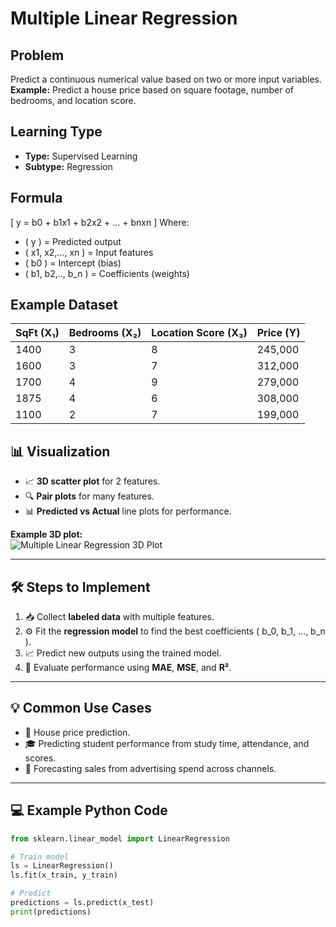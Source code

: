 # Multiple Linear Regression

## Problem
Predict a continuous numerical value based on two or more input variables.  
**Example:** Predict a house price based on square footage, number of bedrooms, and location score.

## Learning Type
- **Type:** Supervised Learning  
- **Subtype:** Regression

## Formula
\[
y = b0 + b1x1 + b2x2 + ... + bnxn
\]
Where:  
- \( y \) = Predicted output  
- \( x1, x2,..., xn \) = Input features  
- \( b0 \) = Intercept (bias)  
- \( b1, b2,.., b_n \) = Coefficients (weights)

## Example Dataset

| SqFt (X₁) | Bedrooms (X₂) | Location Score (X₃) | Price (Y)   |
|-----------|---------------|---------------------|-------------|
| 1400      | 3             | 8                   | 245,000     |
| 1600      | 3             | 7                   | 312,000     |
| 1700      | 4             | 9                   | 279,000     |
| 1875      | 4             | 6                   | 308,000     |
| 1100      | 2             | 7                   | 199,000     |

## 📊 Visualization
- 📈 **3D scatter plot** for 2 features.  
- 🔍 **Pair plots** for many features.  
- 📊 **Predicted vs Actual** line plots for performance.

**Example 3D plot:**  
![Multiple Linear Regression 3D Plot]([https://upload.wikimedia.org/wikipedia/commons/2/2d/Linear_regression.svg](https://media.geeksforgeeks.org/wp-content/uploads/20231016151131/ezgifcom-optimize-(5).gif))

---

## 🛠 Steps to Implement
1. 📥 Collect **labeled data** with multiple features.
2. ⚙️ Fit the **regression model** to find the best coefficients \( b_0, b_1, ..., b_n \).
3. 📈 Predict new outputs using the trained model.
4. 📏 Evaluate performance using **MAE**, **MSE**, and **R²**.

---

## 💡 Common Use Cases
- 🏡 House price prediction.  
- 🎓 Predicting student performance from study time, attendance, and scores.  
- 🛒 Forecasting sales from advertising spend across channels.  

---

## 💻 Example Python Code
```python
from sklearn.linear_model import LinearRegression

# Train model
ls = LinearRegression()
ls.fit(x_train, y_train)

# Predict
predictions = ls.predict(x_test)
print(predictions)
